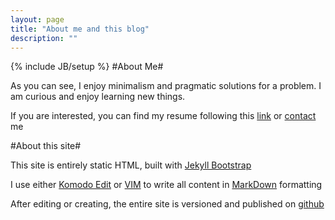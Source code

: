 ```yaml
---
layout: page
title: "About me and this blog"
description: ""
---
```

{% include JB/setup %}
#About Me#

As you can see, I enjoy minimalism and pragmatic solutions for a problem. I am curious and enjoy learning new things.

If you are interested, you can find my resume following this [link](curriculum.html) or [contact](/index.html) me

#About this site#

This site is entirely static HTML, built with [Jekyll Bootstrap](http://jekyllbootstrap.com/)

I use either [Komodo Edit](http://www.activestate.com/komodo-edit) or [VIM](http://www.vim.org/) to write all content in [MarkDown](http://en.wikipedia.org/wiki/Markdown) formatting

After editing or creating, the entire site is versioned and published on [github](http://github.com)


